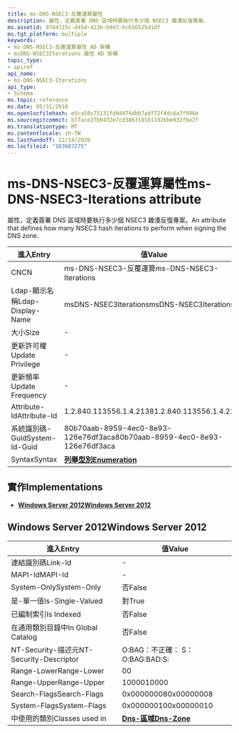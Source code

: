 ```yaml
---
title: ms-DNS-NSEC3-反覆運算屬性
description: 屬性，定義簽署 DNS 區域時要執行多少個 NSEC3 雜湊反復專案。
ms.assetid: 9744715c-d454-422b-b9d7-6c656525d1df
ms.tgt_platform: multiple
keywords:
- ms-DNS-NSEC3-反覆運算屬性 AD 架構
- msDNS-NSEC3Iterations 屬性 AD 架構
topic_type:
- apiref
api_name:
- ms-DNS-NSEC3-Iterations
api_type:
- Schema
ms.topic: reference
ms.date: 05/31/2018
ms.openlocfilehash: e5ca58c75131fd8d474dbb7adf72f4dc6a7f996e
ms.sourcegitcommit: b77ace27b0432e7cd3863191b11926be032fbe2f
ms.translationtype: MT
ms.contentlocale: zh-TW
ms.lasthandoff: 12/14/2020
ms.locfileid: "103687275"
---
```

# <a name="ms-dns-nsec3-iterations-attribute"></a><span data-ttu-id="8567c-105">ms-DNS-NSEC3-反覆運算屬性</span><span class="sxs-lookup"><span data-stu-id="8567c-105">ms-DNS-NSEC3-Iterations attribute</span></span>

<span data-ttu-id="8567c-106">屬性，定義簽署 DNS 區域時要執行多少個 NSEC3 雜湊反復專案。</span><span class="sxs-lookup"><span data-stu-id="8567c-106">An attribute that defines how many NSEC3 hash iterations to perform when signing the DNS zone.</span></span>



| <span data-ttu-id="8567c-107">進入</span><span class="sxs-lookup"><span data-stu-id="8567c-107">Entry</span></span> | <span data-ttu-id="8567c-108">值</span><span class="sxs-lookup"><span data-stu-id="8567c-108">Value</span></span> |
|-------------------|--------------------------------------|
| <span data-ttu-id="8567c-109">CN</span><span class="sxs-lookup"><span data-stu-id="8567c-109">CN</span></span>                | <span data-ttu-id="8567c-110">ms-DNS-NSEC3-反覆運算</span><span class="sxs-lookup"><span data-stu-id="8567c-110">ms-DNS-NSEC3-Iterations</span></span>              |
| <span data-ttu-id="8567c-111">Ldap-顯示名稱</span><span class="sxs-lookup"><span data-stu-id="8567c-111">Ldap-Display-Name</span></span> | <span data-ttu-id="8567c-112">msDNS-NSEC3Iterations</span><span class="sxs-lookup"><span data-stu-id="8567c-112">msDNS-NSEC3Iterations</span></span>                |
| <span data-ttu-id="8567c-113">大小</span><span class="sxs-lookup"><span data-stu-id="8567c-113">Size</span></span>              | \-                                   |
| <span data-ttu-id="8567c-114">更新許可權</span><span class="sxs-lookup"><span data-stu-id="8567c-114">Update Privilege</span></span>  | \-                                   |
| <span data-ttu-id="8567c-115">更新頻率</span><span class="sxs-lookup"><span data-stu-id="8567c-115">Update Frequency</span></span>  | \-                                   |
| <span data-ttu-id="8567c-116">Attribute-Id</span><span class="sxs-lookup"><span data-stu-id="8567c-116">Attribute-Id</span></span>      | <span data-ttu-id="8567c-117">1.2.840.113556.1.4.2138</span><span class="sxs-lookup"><span data-stu-id="8567c-117">1.2.840.113556.1.4.2138</span></span>              |
| <span data-ttu-id="8567c-118">系統識別碼-Guid</span><span class="sxs-lookup"><span data-stu-id="8567c-118">System-Id-Guid</span></span>    | <span data-ttu-id="8567c-119">80b70aab-8959-4ec0-8e93-126e76df3aca</span><span class="sxs-lookup"><span data-stu-id="8567c-119">80b70aab-8959-4ec0-8e93-126e76df3aca</span></span> |
| <span data-ttu-id="8567c-120">Syntax</span><span class="sxs-lookup"><span data-stu-id="8567c-120">Syntax</span></span>            | [<span data-ttu-id="8567c-121">**列舉型別**</span><span class="sxs-lookup"><span data-stu-id="8567c-121">**Enumeration**</span></span>](s-enumeration.md) |



## <a name="implementations"></a><span data-ttu-id="8567c-122">實作</span><span class="sxs-lookup"><span data-stu-id="8567c-122">Implementations</span></span>

-   [<span data-ttu-id="8567c-123">**Windows Server 2012**</span><span class="sxs-lookup"><span data-stu-id="8567c-123">**Windows Server 2012**</span></span>](#windows-server-2012)

## <a name="windows-server-2012"></a><span data-ttu-id="8567c-124">Windows Server 2012</span><span class="sxs-lookup"><span data-stu-id="8567c-124">Windows Server 2012</span></span>



| <span data-ttu-id="8567c-125">進入</span><span class="sxs-lookup"><span data-stu-id="8567c-125">Entry</span></span> | <span data-ttu-id="8567c-126">值</span><span class="sxs-lookup"><span data-stu-id="8567c-126">Value</span></span> |
|------------------------|------------------------------------------|
| <span data-ttu-id="8567c-127">連結識別碼</span><span class="sxs-lookup"><span data-stu-id="8567c-127">Link-Id</span></span>                | \-                                       |
| <span data-ttu-id="8567c-128">MAPI-Id</span><span class="sxs-lookup"><span data-stu-id="8567c-128">MAPI-Id</span></span>                | \-                                       |
| <span data-ttu-id="8567c-129">System-Only</span><span class="sxs-lookup"><span data-stu-id="8567c-129">System-Only</span></span>            | <span data-ttu-id="8567c-130">否</span><span class="sxs-lookup"><span data-stu-id="8567c-130">False</span></span>                                    |
| <span data-ttu-id="8567c-131">是-單一值</span><span class="sxs-lookup"><span data-stu-id="8567c-131">Is-Single-Valued</span></span>       | <span data-ttu-id="8567c-132">對</span><span class="sxs-lookup"><span data-stu-id="8567c-132">True</span></span>                                     |
| <span data-ttu-id="8567c-133">已編制索引</span><span class="sxs-lookup"><span data-stu-id="8567c-133">Is Indexed</span></span>             | <span data-ttu-id="8567c-134">否</span><span class="sxs-lookup"><span data-stu-id="8567c-134">False</span></span>                                    |
| <span data-ttu-id="8567c-135">在通用類別目錄中</span><span class="sxs-lookup"><span data-stu-id="8567c-135">In Global Catalog</span></span>      | <span data-ttu-id="8567c-136">否</span><span class="sxs-lookup"><span data-stu-id="8567c-136">False</span></span>                                    |
| <span data-ttu-id="8567c-137">NT-Security-描述元</span><span class="sxs-lookup"><span data-stu-id="8567c-137">NT-Security-Descriptor</span></span> | <span data-ttu-id="8567c-138">O:BAG：不正確： S：</span><span class="sxs-lookup"><span data-stu-id="8567c-138">O:BAG:BAD:S:</span></span>                             |
| <span data-ttu-id="8567c-139">Range-Lower</span><span class="sxs-lookup"><span data-stu-id="8567c-139">Range-Lower</span></span>            | <span data-ttu-id="8567c-140">0</span><span class="sxs-lookup"><span data-stu-id="8567c-140">0</span></span>                                        |
| <span data-ttu-id="8567c-141">Range-Upper</span><span class="sxs-lookup"><span data-stu-id="8567c-141">Range-Upper</span></span>            | <span data-ttu-id="8567c-142">10000</span><span class="sxs-lookup"><span data-stu-id="8567c-142">10000</span></span>                                    |
| <span data-ttu-id="8567c-143">Search-Flags</span><span class="sxs-lookup"><span data-stu-id="8567c-143">Search-Flags</span></span>           | <span data-ttu-id="8567c-144">0x00000008</span><span class="sxs-lookup"><span data-stu-id="8567c-144">0x00000008</span></span>                               |
| <span data-ttu-id="8567c-145">System-Flags</span><span class="sxs-lookup"><span data-stu-id="8567c-145">System-Flags</span></span>           | <span data-ttu-id="8567c-146">0x00000010</span><span class="sxs-lookup"><span data-stu-id="8567c-146">0x00000010</span></span>                               |
| <span data-ttu-id="8567c-147">中使用的類別</span><span class="sxs-lookup"><span data-stu-id="8567c-147">Classes used in</span></span>        | [<span data-ttu-id="8567c-148">**Dns-區域**</span><span class="sxs-lookup"><span data-stu-id="8567c-148">**Dns-Zone**</span></span>](c-dnszone.md)<br/> |



 

 





